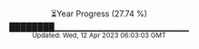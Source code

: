 <p align="center">
⏳Year Progress (27.74 %) <br>
████████▁▁▁▁▁▁▁▁▁▁▁▁▁▁▁▁▁▁▁▁▁▁ <br>
<sub>Updated: Wed, 12 Apr 2023 06:03:03 GMT</sub>
</p>

